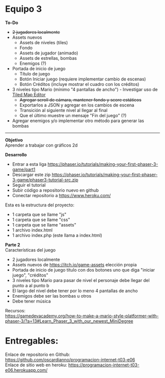 # Equipo 3

**To-Do**  
- ~~2 jugadores localmente~~
- Assets nuevos
    - Assets de niveles (tiles)
    - Fondo
    - Assets de jugador (animado)
    - Assets de estrellas, bombas
    - Enemigos (?)
- Portada de inicio de juego
    - Título de juego
    - Botón Iniciar juego (requiere implementar cambio de escenas)
    - Botón Créditos (incluye mostrar el cuadro con los créditos)
- 3 niveles tipo Mario (mínimo "4 pantallas de ancho") - Investigar uso de [Tiled Map Editor](https://www.mapeditor.org/)
    - ~~Agregar scroll de cámara, mantener fondo y score estáticos~~
    - Exportarlos a JSON y agregar en los cambios de escena
    - Transición al siguiente nivel al llegar al final
    - Que el último muestre un mensaje "Fin del juego" (?)
- Agregar enemigos y/o implementar otro método para generar las bombas

***

**Objetivo**  
Aprender a trabajar con gráficos 2d



**Desarrollo**  
- Entrar a esta liga  https://phaser.io/tutorials/making-your-first-phaser-3-game/part1  
- Descargar este zip  https://phaser.io/tutorials/making-your-first-phaser-3-game/phaser3-tutorial-src.zip  
- Seguir el tutorial  
- Subir código a repositorio nuevo en github  
- Conectar repositorio a https://www.heroku.com/  



Esta es la estructura del proyecto:  
- 1 carpeta que se llame "js"  
- 1 carpeta que se llame "css"  
- 1 carpeta que se llame "assets"  
- 1 archivo index.html  
- 1 archivo index.php (este llama a index.html)  



**Parte 2**  
Características del juego  
- 2 jugadores localmente
- Assets nuevos de https://itch.io/game-assets elección propia 
- Portada de inicio de juego titulo con dos botones uno que diga "iniciar juego", "créditos"
- 3 niveles tipo Mario para pasar de nivel el personaje debe llegar del punto a al punto b  
- El largo del nivel debe tener por lo meno 4 pantallas de ancho
- Enemigos debe ser las bombas u otros
- Debe tener música



Recursos:  
https://gamedevacademy.org/how-to-make-a-mario-style-platformer-with-phaser-3/?a=13#Learn_Phaser_3_with_our_newest_MiniDegree





# Entregables:
Enlace de repositorio en Github: https://github.com/oscardianno/programacion-internet-t03-e06  
Enlace de sitio web en heroku: https://programacion-internet-t03-e06.herokuapp.com/  
